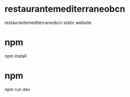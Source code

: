 # restaurantemediterraneobcn
restaurantemediterraneobcn static website

# npm
npm install

# npm
npm run dev